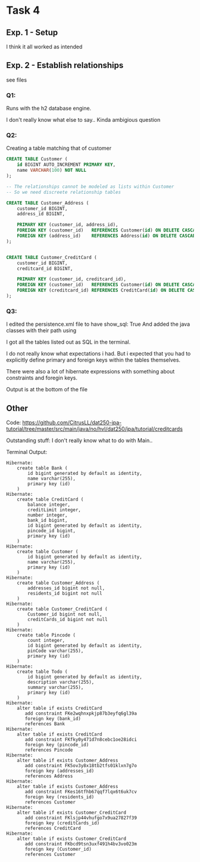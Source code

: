 # Task 4

## Exp. 1 - Setup
I think it all worked as intended

## Exp. 2 - Establish relationships
see files

### Q1: 
Runs with the h2 database engine.

I don't really know what else to say.. Kinda ambigious question

### Q2:
Creating a table matching that of customer

```SQL
CREATE TABLE Customer (
    id BIGINT AUTO_INCREMENT PRIMARY KEY,
    name VARCHAR(100) NOT NULL
);

-- The relationships cannot be modeled as lists within Customer
-- So we need discreete relationship tables

CREATE TABLE Customer_Address (
    customer_id BIGINT,
    address_id BIGINT,

    PRIMARY KEY (customer_id, address_id),
    FOREIGN KEY (customer_id)   REFERENCES Customer(id) ON DELETE CASCADE,
    FOREIGN KEY (address_id)    REFERENCES Address(id) ON DELETE CASCADE
);


CREATE TABLE Customer_CreditCard (
    customer_id BIGINT,
    creditcard_id BIGINT,

    PRIMARY KEY (customer_id, creditcard_id),
    FOREIGN KEY (customer_id)   REFERENCES Customer(id) ON DELETE CASCADE,
    FOREIGN KEY (creditcard_id) REFERENCES CreditCard(id) ON DELETE CASCADE
);

```

### Q3:
I edited the persistence.xml file to have show_sql: True
And added the java classes with their path using <class>

I got all the tables listed out as SQL in the terminal.

I do not really know what expectations i had. 
But i expected that you had to explicitly define primary and foreign keys within the tables themselves.

There were also a lot of hibernate expressions with something about constraints and foregin keys.

Output is at the bottom of the file

## Other
Code:
https://github.com/CitrusLL/dat250-jpa-tutorial/tree/master/src/main/java/no/hvl/dat250/jpa/tutorial/creditcards 

Outstanding stuff:
I don't really know what to do with Main..

Terminal Output:
```
Hibernate: 
    create table Bank (
        id bigint generated by default as identity,
        name varchar(255),
        primary key (id)
    )
Hibernate: 
    create table CreditCard (
        balance integer,
        creditLimit integer,
        number integer,
        bank_id bigint,
        id bigint generated by default as identity,
        pincode_id bigint,
        primary key (id)
    )
Hibernate: 
    create table Customer (
        id bigint generated by default as identity,
        name varchar(255),
        primary key (id)
    )
Hibernate: 
    create table Customer_Address (
        addresses_id bigint not null,
        residents_id bigint not null
    )
Hibernate: 
    create table Customer_CreditCard (
        Customer_id bigint not null,
        creditCards_id bigint not null
    )
Hibernate: 
    create table Pincode (
        count integer,
        id bigint generated by default as identity,
        pinCode varchar(255),
        primary key (id)
    )
Hibernate: 
    create table Todo (
        id bigint generated by default as identity,
        description varchar(255),
        summary varchar(255),
        primary key (id)
    )
Hibernate: 
    alter table if exists CreditCard 
       add constraint FKe2wqhnxpkjp87b3eyfq6gl39a 
       foreign key (bank_id) 
       references Bank
Hibernate: 
    alter table if exists CreditCard 
       add constraint FKfky0y471d7n8cebc1oe28idci 
       foreign key (pincode_id) 
       references Pincode
Hibernate: 
    alter table if exists Customer_Address 
       add constraint FK5ov3y8x18tb2tfs01klxn7g7o 
       foreign key (addresses_id) 
       references Address
Hibernate: 
    alter table if exists Customer_Address 
       add constraint FKes16tfhb67qqf7lqx6t6uk7cv 
       foreign key (residents_id) 
       references Customer
Hibernate: 
    alter table if exists Customer_CreditCard 
       add constraint FKlsjp44vhufgo7x9ua27827f39 
       foreign key (creditCards_id) 
       references CreditCard
Hibernate: 
    alter table if exists Customer_CreditCard 
       add constraint FKbcd9tsn3uxf491h4bv3vo023m 
       foreign key (Customer_id) 
       references Customer
```
